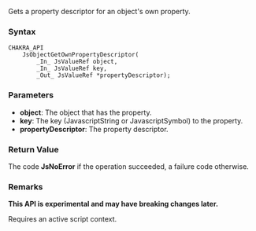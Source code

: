 Gets a property descriptor for an object's own property.
### Syntax

```
CHAKRA_API
    JsObjectGetOwnPropertyDescriptor(
        _In_ JsValueRef object,
        _In_ JsValueRef key,
        _Out_ JsValueRef *propertyDescriptor);
```

### Parameters

* __object__: The object that has the property.
* __key__: The key (JavascriptString or JavascriptSymbol) to the property.
* __propertyDescriptor__: The property descriptor.

### Return Value
The code **JsNoError** if the operation succeeded, a failure code otherwise.

### Remarks
**This API is experimental and may have breaking changes later.**

Requires an active script context.
